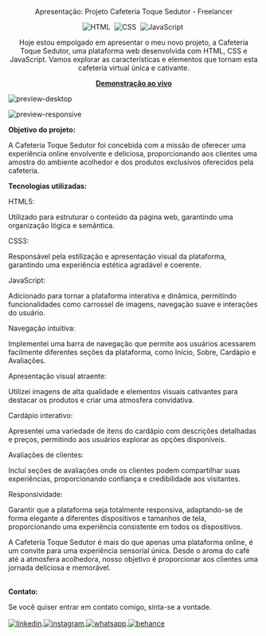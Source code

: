 <div align="center">

Apresentação: Projeto Cafeteria Toque Sedutor - Freelancer

![HTML](https://img.shields.io/badge/-HTML-0D1117?style=for-the-badge&logo=html5&labelColor=0D1117)&nbsp;
![CSS](https://img.shields.io/badge/-CSS-0D1117?style=for-the-badge&logo=CSS3&logoColor=blue&labelColor=0D1117)&nbsp;
![JavaScript](https://img.shields.io/badge/-javascript-0D1117?style=for-the-badge&logo=javascript&logoColor=yellow&labelColor=0D1117)&nbsp;

<p>Hoje estou empolgado em apresentar o meu novo projeto, a Cafeteria Toque Sedutor, uma plataforma web desenvolvida com HTML, CSS e JavaScript. Vamos explorar as características e elementos que tornam esta cafeteria virtual única e cativante.</p>

<a href="https://cafeteriawebsite.netlify.app/"><strong>Demonstração ao vivo</strong></a>
</div>

![preview-desktop](https://github.com/daniel-portela/Cafeteria/assets/110783805/a3901b12-6179-4cdf-8731-41d995029aef)

![preview-responsive](https://github.com/daniel-portela/Cafeteria/assets/110783805/cf8a7b59-3c52-4ed3-bffe-6f562cfdc528)

<b>Objetivo do projeto:</b>

A Cafeteria Toque Sedutor foi concebida com a missão de oferecer uma experiência online envolvente e deliciosa, proporcionando aos clientes uma amostra do ambiente acolhedor e dos produtos exclusivos oferecidos pela cafeteria.

<b>Tecnologias utilizadas:</b>

HTML5: 

Utilizado para estruturar o conteúdo da página web, garantindo uma organização lógica e semântica.

CSS3: 

Responsável pela estilização e apresentação visual da plataforma, garantindo uma experiência estética agradável e coerente.

JavaScript: 

Adicionado para tornar a plataforma interativa e dinâmica, permitindo funcionalidades como carrossel de imagens, navegação suave e interações do usuário.

Navegação intuitiva: 

Implementei uma barra de navegação que permite aos usuários acessarem facilmente diferentes seções da plataforma, como Início, Sobre, Cardápio e Avaliações.

Apresentação visual atraente: 

Utilizei imagens de alta qualidade e elementos visuais cativantes para destacar os produtos e criar uma atmosfera convidativa.

Cardápio interativo: 

Apresentei uma variedade de itens do cardápio com descrições detalhadas e preços, permitindo aos usuários explorar as opções disponíveis.

Avaliações de clientes: 

Incluí seções de avaliações onde os clientes podem compartilhar suas experiências, proporcionando confiança e credibilidade aos visitantes.

Responsividade: 

Garantir que a plataforma seja totalmente responsiva, adaptando-se de forma elegante a diferentes dispositivos e tamanhos de tela, proporcionando uma experiência consistente em todos os dispositivos.

A Cafeteria Toque Sedutor é mais do que apenas uma plataforma online, é um convite para uma experiência sensorial única. Desde o aroma do café até a atmosfera acolhedora, nosso objetivo é proporcionar aos clientes uma jornada deliciosa e memorável.


<br><b>Contato:</b>

<p>Se você quiser entrar em contato comigo, sinta-se a vontade.</p> 

<a href="https://linkedin.com/in/danielengineer" target="_blank">
  <img align="center" src="https://img.shields.io/badge/ - LinkedIn-05122A?style=flat&logo=linkedin" alt="linkedin"/>
</a>
 <a href="https://instagram.com/danielengineer_" target="_blank">
 <img align="center" src="https://img.shields.io/badge/ - Instagram-05122A?style=flat&logo=instagram" alt="instagram"/>
</a>
 <a href="https://wa.me/77999109489" target="_blank">
 <img align="center" src="https://img.shields.io/badge/-Whatsapp-05122A?style=flat&logo=whatsapp" alt="whatsapp"/>
</a>
<a href="https://www.behance.net/danielengineer_" target="_blank">
 <img align="center" src="https://img.shields.io/badge/-behance-05122A?style=flat&logo=behance" alt="behance"/>
</a>

